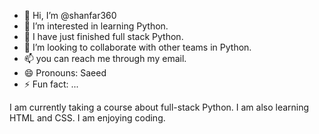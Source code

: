 - 👋 Hi, I’m @shanfar360
- 👀 I’m interested in learning Python.
- 🌱 I have just finished full stack Python.
- 💞️ I’m looking to collaborate with other teams in Python.
- 📫 you can reach me through my email.
- 😄 Pronouns: Saeed
- ⚡ Fun fact: ...

<!---
shanfar360/shanfar360 is a ✨ special ✨ repository because its `README.md` (this file) appears on your GitHub profile.
You can click the Preview link to take a look at your changes.
--->
I am currently taking a course about full-stack Python. I am also learning HTML and CSS. I am enjoying coding.
